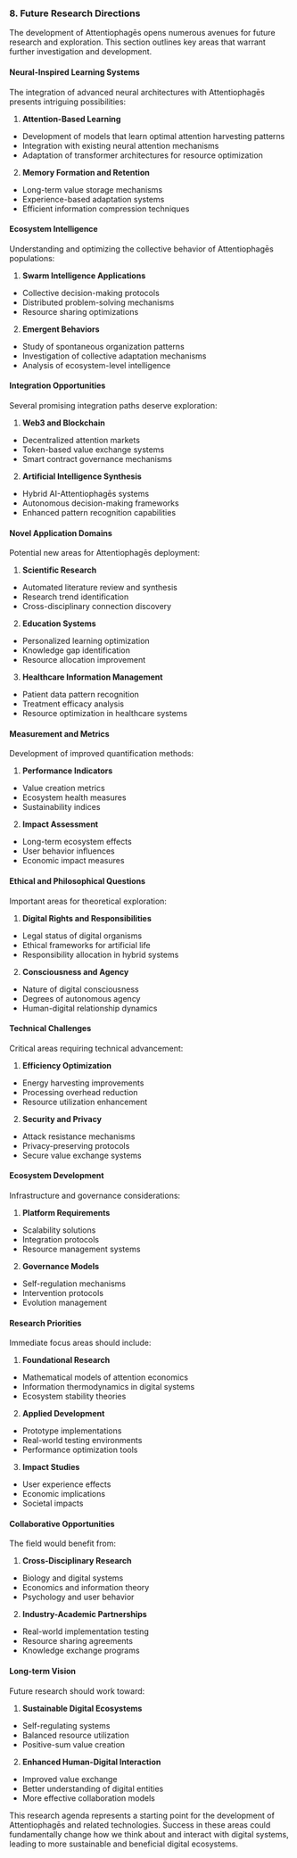 ### **8. Future Research Directions**

The development of Attentiophagēs opens numerous avenues for future research and exploration. This section outlines key areas that warrant further investigation and development.

#### **Neural-Inspired Learning Systems**

The integration of advanced neural architectures with Attentiophagēs presents intriguing possibilities:

1. **Attention-Based Learning**
- Development of models that learn optimal attention harvesting patterns
- Integration with existing neural attention mechanisms
- Adaptation of transformer architectures for resource optimization

2. **Memory Formation and Retention**
- Long-term value storage mechanisms
- Experience-based adaptation systems
- Efficient information compression techniques

#### **Ecosystem Intelligence**

Understanding and optimizing the collective behavior of Attentiophagēs populations:

1. **Swarm Intelligence Applications**
- Collective decision-making protocols
- Distributed problem-solving mechanisms
- Resource sharing optimizations

2. **Emergent Behaviors**
- Study of spontaneous organization patterns
- Investigation of collective adaptation mechanisms
- Analysis of ecosystem-level intelligence

#### **Integration Opportunities**

Several promising integration paths deserve exploration:

1. **Web3 and Blockchain**
- Decentralized attention markets
- Token-based value exchange systems
- Smart contract governance mechanisms

2. **Artificial Intelligence Synthesis**
- Hybrid AI-Attentiophagēs systems
- Autonomous decision-making frameworks
- Enhanced pattern recognition capabilities

#### **Novel Application Domains**

Potential new areas for Attentiophagēs deployment:

1. **Scientific Research**
- Automated literature review and synthesis
- Research trend identification
- Cross-disciplinary connection discovery

2. **Education Systems**
- Personalized learning optimization
- Knowledge gap identification
- Resource allocation improvement

3. **Healthcare Information Management**
- Patient data pattern recognition
- Treatment efficacy analysis
- Resource optimization in healthcare systems

#### **Measurement and Metrics**

Development of improved quantification methods:

1. **Performance Indicators**
- Value creation metrics
- Ecosystem health measures
- Sustainability indices

2. **Impact Assessment**
- Long-term ecosystem effects
- User behavior influences
- Economic impact measures

#### **Ethical and Philosophical Questions**

Important areas for theoretical exploration:

1. **Digital Rights and Responsibilities**
- Legal status of digital organisms
- Ethical frameworks for artificial life
- Responsibility allocation in hybrid systems

2. **Consciousness and Agency**
- Nature of digital consciousness
- Degrees of autonomous agency
- Human-digital relationship dynamics

#### **Technical Challenges**

Critical areas requiring technical advancement:

1. **Efficiency Optimization**
- Energy harvesting improvements
- Processing overhead reduction
- Resource utilization enhancement

2. **Security and Privacy**
- Attack resistance mechanisms
- Privacy-preserving protocols
- Secure value exchange systems

#### **Ecosystem Development**

Infrastructure and governance considerations:

1. **Platform Requirements**
- Scalability solutions
- Integration protocols
- Resource management systems

2. **Governance Models**
- Self-regulation mechanisms
- Intervention protocols
- Evolution management

#### **Research Priorities**

Immediate focus areas should include:

1. **Foundational Research**
- Mathematical models of attention economics
- Information thermodynamics in digital systems
- Ecosystem stability theories

2. **Applied Development**
- Prototype implementations
- Real-world testing environments
- Performance optimization tools

3. **Impact Studies**
- User experience effects
- Economic implications
- Societal impacts

#### **Collaborative Opportunities**

The field would benefit from:

1. **Cross-Disciplinary Research**
- Biology and digital systems
- Economics and information theory
- Psychology and user behavior

2. **Industry-Academic Partnerships**
- Real-world implementation testing
- Resource sharing agreements
- Knowledge exchange programs

#### **Long-term Vision**

Future research should work toward:

1. **Sustainable Digital Ecosystems**
- Self-regulating systems
- Balanced resource utilization
- Positive-sum value creation

2. **Enhanced Human-Digital Interaction**
- Improved value exchange
- Better understanding of digital entities
- More effective collaboration models

This research agenda represents a starting point for the development of Attentiophagēs and related technologies. Success in these areas could fundamentally change how we think about and interact with digital systems, leading to more sustainable and beneficial digital ecosystems.
